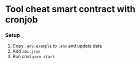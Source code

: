 # Tool cheat smart contract with cronjob

### Setup

1. Copy `.env.example` to `.env` and update data
2. Add `abi.json`
3. Run cmd `yarn start`